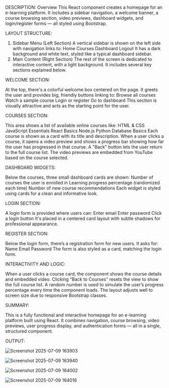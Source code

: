 DESCRIPTION: Overview
This React component creates a homepage for an e-learning platform. It includes a sidebar navigation, a welcome banner, a course browsing section, video previews, dashboard widgets, and login/register forms — all styled using Bootstrap.

LAYOUT STRUCTURE:

1. Sidebar Menu (Left Section)
A vertical sidebar is shown on the left side with navigation links to:
Home
Courses
Dashboard
Logout
It has a dark background and white text, styled like a typical dashboard sidebar.
2. Main Content (Right Section)
The rest of the screen is dedicated to interactive content, with a light background. It includes several key sections explained below.

WELCOME SECTION:

At the top, there's a colorful welcome box centered on the page. It greets the user and provides big, friendly buttons linking to:
Browse all courses
Watch a sample course
Login or register
Go to dashboard
This section is visually attractive and acts as the starting point for the user.

COURSES SECTION:

This area shows a list of available online courses like:
HTML & CSS
JavaScript Essentials
React Basics
Node.js
Python
Database Basics
Each course is shown as a card with its title and description. When a user clicks a course, it opens a video preview and shows a progress bar showing how far the user has progressed in that course. A "Back" button lets the user return to the full course list.
The video previews are embedded from YouTube based on the course selected.

DASHBOARD WIDGETS:

Below the courses, three small dashboard cards are shown:
Number of courses the user is enrolled in
Learning progress percentage (randomized each time)
Number of new course recommendations
Each widget is styled using cards for a clean and informative look.

LOGIN SECTION:

A login form is provided where users can:
Enter email
Enter password
Click a login button
It's placed in a centered card layout with subtle shadows for professional appearance.

REGISTER SECTION:

Below the login form, there’s a registration form for new users. It asks for:
Name
Email
Password
The form is also styled as a card, matching the login form.

INTERACTIVITY AND LOGIC:

When a user clicks a course card, the component shows the course details and embedded video.
Clicking “Back to Courses” resets the view to show the full course list.
A random number is used to simulate the user’s progress percentage every time the component loads.
The layout adjusts well to screen size due to responsive Bootstrap classes.

SUMMARY:

This is a fully functional and interactive homepage for an e-learning platform built using React. It combines navigation, course browsing, video previews, user progress display, and authentication forms — all in a single, structured component.

OUTPUT:

![Screenshot 2025-07-09 163903](https://github.com/user-attachments/assets/729cfafd-aa2e-4adf-861c-5d73afe95e17)

![Screenshot 2025-07-09 163940](https://github.com/user-attachments/assets/8b252367-5a1c-4c22-9876-8983a9365f5b)

![Screenshot 2025-07-09 164002](https://github.com/user-attachments/assets/b52c07e7-fd39-4c43-ab06-fafff2789eb0)

![Screenshot 2025-07-09 164016](https://github.com/user-attachments/assets/a7f3084f-17b4-4138-ad82-35825b1f4698)






